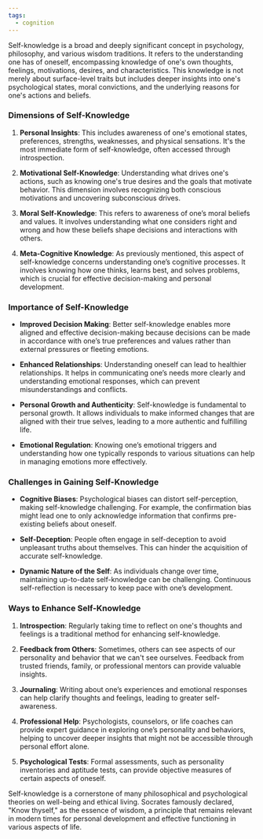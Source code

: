```yaml
---
tags:
  - cognition
---
```

Self-knowledge is a broad and deeply significant concept in psychology, philosophy, and various wisdom traditions. It refers to the understanding one has of oneself, encompassing knowledge of one's own thoughts, feelings, motivations, desires, and characteristics. This knowledge is not merely about surface-level traits but includes deeper insights into one's psychological states, moral convictions, and the underlying reasons for one's actions and beliefs.

### Dimensions of Self-Knowledge

1. **Personal Insights**: This includes awareness of one's emotional states, preferences, strengths, weaknesses, and physical sensations. It's the most immediate form of self-knowledge, often accessed through introspection.

2. **Motivational Self-Knowledge**: Understanding what drives one's actions, such as knowing one's true desires and the goals that motivate behavior. This dimension involves recognizing both conscious motivations and uncovering subconscious drives.

3. **Moral Self-Knowledge**: This refers to awareness of one’s moral beliefs and values. It involves understanding what one considers right and wrong and how these beliefs shape decisions and interactions with others.

4. **Meta-Cognitive Knowledge**: As previously mentioned, this aspect of self-knowledge concerns understanding one’s cognitive processes. It involves knowing how one thinks, learns best, and solves problems, which is crucial for effective decision-making and personal development.

### Importance of Self-Knowledge

- **Improved Decision Making**: Better self-knowledge enables more aligned and effective decision-making because decisions can be made in accordance with one’s true preferences and values rather than external pressures or fleeting emotions.

- **Enhanced Relationships**: Understanding oneself can lead to healthier relationships. It helps in communicating one’s needs more clearly and understanding emotional responses, which can prevent misunderstandings and conflicts.

- **Personal Growth and Authenticity**: Self-knowledge is fundamental to personal growth. It allows individuals to make informed changes that are aligned with their true selves, leading to a more authentic and fulfilling life.

- **Emotional Regulation**: Knowing one’s emotional triggers and understanding how one typically responds to various situations can help in managing emotions more effectively.

### Challenges in Gaining Self-Knowledge

- **Cognitive Biases**: Psychological biases can distort self-perception, making self-knowledge challenging. For example, the confirmation bias might lead one to only acknowledge information that confirms pre-existing beliefs about oneself.

- **Self-Deception**: People often engage in self-deception to avoid unpleasant truths about themselves. This can hinder the acquisition of accurate self-knowledge.

- **Dynamic Nature of the Self**: As individuals change over time, maintaining up-to-date self-knowledge can be challenging. Continuous self-reflection is necessary to keep pace with one’s development.

### Ways to Enhance Self-Knowledge

1. **Introspection**: Regularly taking time to reflect on one's thoughts and feelings is a traditional method for enhancing self-knowledge.

2. **Feedback from Others**: Sometimes, others can see aspects of our personality and behavior that we can't see ourselves. Feedback from trusted friends, family, or professional mentors can provide valuable insights.

3. **Journaling**: Writing about one’s experiences and emotional responses can help clarify thoughts and feelings, leading to greater self-awareness.

4. **Professional Help**: Psychologists, counselors, or life coaches can provide expert guidance in exploring one’s personality and behaviors, helping to uncover deeper insights that might not be accessible through personal effort alone.

5. **Psychological Tests**: Formal assessments, such as personality inventories and aptitude tests, can provide objective measures of certain aspects of oneself.

Self-knowledge is a cornerstone of many philosophical and psychological theories on well-being and ethical living. Socrates famously declared, "Know thyself," as the essence of wisdom, a principle that remains relevant in modern times for personal development and effective functioning in various aspects of life.